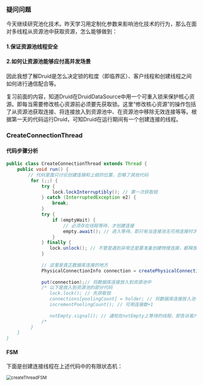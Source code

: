 ### 疑问问题

今天继续研究池化技术。昨天学习用定制化参数来影响池化技术的行为，那么在面对多线程从资源池中获取资源，怎么能够做到：

#### 1.保证资源池线程安全

#### 2.如何让资源池能够应付高并发场景

因此我想了解Druid是怎么决定锁的粒度（即临界区）、客户线程和创建线程之间如何进行通信配合等。

复习前面的内容，知道Druid在DruidDataSource中用一个可重入锁来保护核心资源。即每当需要修改核心资源前必须要先获取锁。这里“修改核心资源”的操作包括了从资源池获取连接、将连接放入到资源池中、在资源池中移除无效连接等等。根据第一天的代码运行Druid，可知Druid在运行期间有一个创建连接的线程。

### CreateConnectionThread

#### 代码步骤分析

```Java
public class CreateConnectionThread extends Thread {
    public void run() {
        // 代码里面只讨论创建连接和上锁的位置，忽略了其他代码
         for (;;) {
             try {
                 lock.lockInterruptibly(); // 第一次获取锁
             } catch (InterruptedException e2) {
                 break;
             }
             try {
                 if (emptyWait) {
                     // 必须存在线程等待，才创建连接
                     empty.await(); // 进入等待。即只有当连接池无可用连接时才创建
                 } 
             } finally {
				lock.unlock(); // 不管是遇到异常还是要准备创建物理连接，都释放掉锁。
             }
             
			 // 这里是真正数据库连接的地方
             PhysicalConnectionInfo connection = createPhysicalConnection()
             
             put(connection);// 将数据库连接放入到资源池中
             /* 以下是放入到资源池的部分代码
             	lock.lock(); // 先获取锁
             	connections[poolingCount] = holder; // 将数据库连接放入池子
            	incrementPoolingCount(); // 可用连接数+1
            	
            	notEmpty.signal(); // 通知在notEmpty上等待的线程，即告诉客户线程“有可用连接了”
             /*
         }
    }
}
```

#### FSM

下面是创建连接线程在上述代码中的有限状态机：

<img src="\imagesource\createThreadFSM.png" alt="createThreadFSM" style="zoom:80%;" />